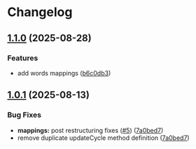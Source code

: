 # Changelog

## [1.1.0](https://github.com/rafalberezin/sixty-four-mods/compare/mappings-v1.0.1...mappings-v1.1.0) (2025-08-28)


### Features

* add words mappings ([b6c0db3](https://github.com/rafalberezin/sixty-four-mods/commit/b6c0db364a3dbd4c698a5d6b9a90f9d9bdf17b2f))

## [1.0.1](https://github.com/rafalberezin/sixty-four-mods/compare/mappings-v1.0.0...mappings-v1.0.1) (2025-08-13)


### Bug Fixes

* **mappings:** post restructuring fixes ([#5](https://github.com/rafalberezin/sixty-four-mods/issues/5)) ([7a0bed7](https://github.com/rafalberezin/sixty-four-mods/commit/7a0bed7d688b92dc68256bf05d49ec551f752fa8))
* remove duplicate updateCycle method definition ([7a0bed7](https://github.com/rafalberezin/sixty-four-mods/commit/7a0bed7d688b92dc68256bf05d49ec551f752fa8))
